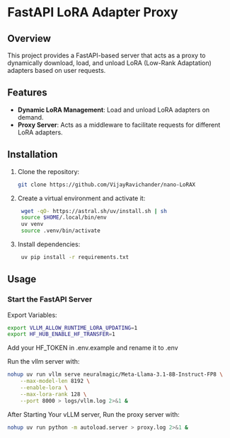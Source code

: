 # FastAPI LoRA Adapter Proxy

## Overview

This project provides a FastAPI-based server that acts as a proxy to dynamically download, load, and unload LoRA (Low-Rank Adaptation) adapters based on user requests.&#x20;

## Features

- **Dynamic LoRA Management**: Load and unload LoRA adapters on demand.
- **Proxy Server**: Acts as a middleware to facilitate requests for different LoRA adapters.

## Installation

1. Clone the repository:

   ```sh
   git clone https://github.com/VijayRavichander/nano-LoRAX
   ```

2. Create a virtual environment and activate it:

   ```sh
    wget -qO- https://astral.sh/uv/install.sh | sh
    source $HOME/.local/bin/env
    uv venv
    source .venv/bin/activate
   ```

3. Install dependencies:

   ```sh
    uv pip install -r requirements.txt
   ```

## Usage

### Start the FastAPI Server

Export Variables:
```sh
export VLLM_ALLOW_RUNTIME_LORA_UPDATING=1
export HF_HUB_ENABLE_HF_TRANSFER=1
```

Add your HF_TOKEN in .env.example and rename it to .env

Run the vllm server with:

```sh
nohup uv run vllm serve neuralmagic/Meta-Llama-3.1-8B-Instruct-FP8 \
    --max-model-len 8192 \
    --enable-lora \
    --max-lora-rank 128 \
    --port 8000 > logs/vllm.log 2>&1 &
```

After Starting Your vLLM server, Run the proxy server with:
```sh
nohup uv run python -m autoload.server > proxy.log 2>&1 &
```

